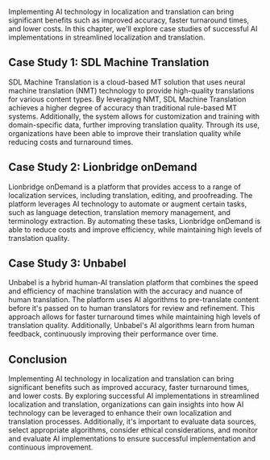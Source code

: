 
Implementing AI technology in localization and translation can bring significant benefits such as improved accuracy, faster turnaround times, and lower costs. In this chapter, we'll explore case studies of successful AI implementations in streamlined localization and translation.

Case Study 1: SDL Machine Translation
-------------------------------------

SDL Machine Translation is a cloud-based MT solution that uses neural machine translation (NMT) technology to provide high-quality translations for various content types. By leveraging NMT, SDL Machine Translation achieves a higher degree of accuracy than traditional rule-based MT systems. Additionally, the system allows for customization and training with domain-specific data, further improving translation quality. Through its use, organizations have been able to improve their translation quality while reducing costs and turnaround times.

Case Study 2: Lionbridge onDemand
---------------------------------

Lionbridge onDemand is a platform that provides access to a range of localization services, including translation, editing, and proofreading. The platform leverages AI technology to automate or augment certain tasks, such as language detection, translation memory management, and terminology extraction. By automating these tasks, Lionbridge onDemand is able to reduce costs and improve efficiency, while maintaining high levels of translation quality.

Case Study 3: Unbabel
---------------------

Unbabel is a hybrid human-AI translation platform that combines the speed and efficiency of machine translation with the accuracy and nuance of human translation. The platform uses AI algorithms to pre-translate content before it's passed on to human translators for review and refinement. This approach allows for faster turnaround times while maintaining high levels of translation quality. Additionally, Unbabel's AI algorithms learn from human feedback, continuously improving their performance over time.

Conclusion
----------

Implementing AI technology in localization and translation can bring significant benefits such as improved accuracy, faster turnaround times, and lower costs. By exploring successful AI implementations in streamlined localization and translation, organizations can gain insights into how AI technology can be leveraged to enhance their own localization and translation processes. Additionally, it's important to evaluate data sources, select appropriate algorithms, consider ethical considerations, and monitor and evaluate AI implementations to ensure successful implementation and continuous improvement.
